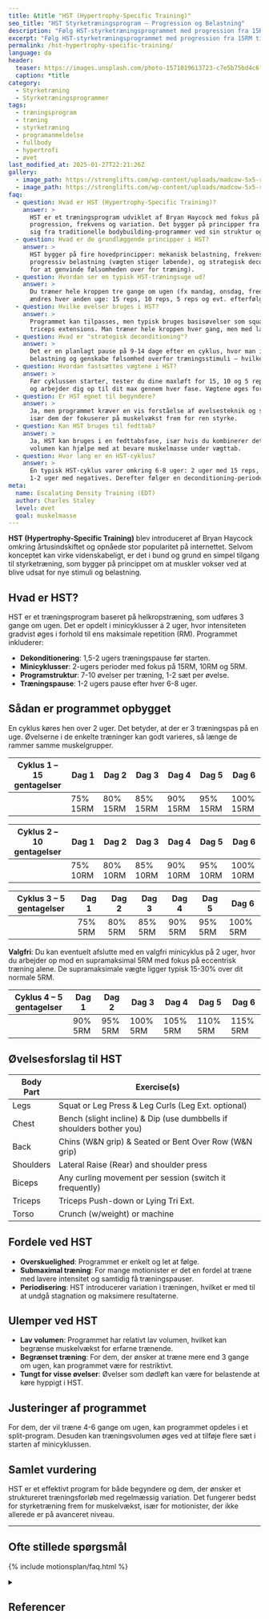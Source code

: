 ```yaml
---
title: &title "HST (Hypertrophy-Specific Training)"
seo_title: "HST Styrketræningsprogram – Progression og Belastning"
description: "Følg HST-styrketræningsprogrammet med progression fra 15RM til 5RM. Øg belastningen effektivt og opnå styrkeforbedringer gennem systematisk overbelastning."
excerpt: "Følg HST-styrketræningsprogrammet med progression fra 15RM til 5RM. Øg belastningen effektivt og opnå styrkeforbedringer gennem systematisk overbelastning."
permalink: /hst-hypertrophy-specific-training/
language: da
header:
  teaser: https://images.unsplash.com/photo-1571019613723-c7e5b75bd4c6?ixlib=rb-4.0.3&ixid=M3wxMjA3fDB8MHxwaG90by1wYWdlfHx8fGVufDB8fHx8fA%3D%3D&auto=format&fit=crop&h=300&w=400&q=10
  caption: *title
category:
  - Styrketræning
  - Styrketræningsprogrammer
tags:
  - træningsprogram
  - træning
  - styrketræning
  - programanmeldelse
  - fullbody
  - hypertrofi
  - øvet
last_modified_at: 2025-01-27T22:21:26Z
gallery:
  - image_path: https://stronglifts.com/wp-content/uploads/madcow-5x5-ramp-sets.webp
  - image_path: https://stronglifts.com/wp-content/uploads/madcow-5x5-ramp-sets-workout-c.webp
faq:
  - question: Hvad er HST (Hypertrophy-Specific Training)?
    answer: >
      HST er et træningsprogram udviklet af Bryan Haycock med fokus på muskelvækst (hypertrofi) gennem strategisk planlagt 
      progression, frekvens og variation. Det bygger på principper fra videnskabelig forskning i muskeltilvækst og adskiller 
      sig fra traditionelle bodybuilding-programmer ved sin struktur og periodisering.
  - question: Hvad er de grundlæggende principper i HST?
    answer: >
      HST bygger på fire hovedprincipper: mekanisk belastning, frekvens (hver muskel trænes 3 gange om ugen), 
      progressiv belastning (vægten stiger løbende), og strategisk deconditioning (en pause på ca. 9-14 dage før et nyt cyklusstart 
      for at genvinde følsomheden over for træning).
  - question: Hvordan ser en typisk HST-træningsuge ud?
    answer: >
      Du træner hele kroppen tre gange om ugen (fx mandag, onsdag, fredag), med 1-2 sæt per øvelse. Repræsentationsområder 
      ændres hver anden uge: 15 reps, 10 reps, 5 reps og evt. efterfølgende “negativ”-fase med tunge vægte.
  - question: Hvilke øvelser bruges i HST?
    answer: >
      Programmet kan tilpasses, men typisk bruges basisøvelser som squat, bænkpres, dødløft, rows, military press, curls og 
      triceps extensions. Man træner hele kroppen hver gang, men med lav volumen per øvelse.
  - question: Hvad er "strategisk deconditioning"?
    answer: >
      Det er en planlagt pause på 9-14 dage efter en cyklus, hvor man ikke træner, for at mindske musklernes tilpasning til 
      belastning og genskabe følsomhed overfor træningsstimuli – hvilket gør efterfølgende træning mere effektiv.
  - question: Hvordan fastsættes vægtene i HST?
    answer: >
      Før cyklussen starter, tester du dine maxløft for 15, 10 og 5 reps. Derefter planlægges progressionen, så du starter lavt 
      og arbejder dig op til dit max gennem hver fase. Vægtene øges for hver træningspas.
  - question: Er HST egnet til begyndere?
    answer: >
      Ja, men programmet kræver en vis forståelse af øvelsesteknik og struktur. Det passer godt til både begyndere og øvede, 
      især dem der fokuserer på muskelvækst frem for ren styrke.
  - question: Kan HST bruges til fedttab?
    answer: >
      Ja, HST kan bruges i en fedttabsfase, især hvis du kombinerer det med et kalorieunderskud. Den høje frekvens og moderat 
      volumen kan hjælpe med at bevare muskelmasse under vægttab.
  - question: Hvor lang er en HST-cyklus?
    answer: >
      En typisk HST-cyklus varer omkring 6-8 uger: 2 uger med 15 reps, 2 uger med 10 reps, 2 uger med 5 reps, og eventuelt 
      1-2 uger med negatives. Derefter følger en deconditioning-periode.
meta:
  name: Escalating Density Training (EDT)
  author: Charles Staley
  level: øvet
  goal: muskelmasse
---
```


**HST (Hypertrophy-Specific Training)** blev introduceret af Bryan Haycock omkring årtusindskiftet og opnåede stor popularitet på internettet. Selvom konceptet kan virke videnskabeligt, er det i bund og grund en simpel tilgang til styrketræning, som bygger på princippet om at muskler vokser ved at blive udsat for nye stimuli og belastning.

## Hvad er HST?

HST er et træningsprogram baseret på helkropstræning, som udføres 3 gange om ugen. Det er opdelt i minicyklusser á 2 uger, hvor intensiteten gradvist øges i forhold til ens maksimale repetition (RM). Programmet inkluderer:

- **Dekonditionering**: 1,5-2 ugers træningspause før starten.
- **Minicyklusser**: 2-ugers perioder med fokus på 15RM, 10RM og 5RM.
- **Programstruktur**: 7-10 øvelser per træning, 1-2 sæt per øvelse.
- **Træningspause**: 1-2 ugers pause efter hver 6-8 uger.

## Sådan er programmet opbygget

En cyklus køres hen over 2 uger. Det betyder, at der er 3 træningspas på en uge. Øvelserne i de enkelte træninger kan godt varieres, så længe de rammer samme muskelgrupper.

| Cyklus 1 – 15 gentagelser | Dag 1       | Dag 2       | Dag 3       | Dag 4       | Dag 5       | Dag 6       |
|------------------------|-------------|-------------|-------------|-------------|-------------|-------------|
|                        | 75% 15RM    | 80% 15RM    | 85% 15RM    | 90% 15RM    | 95% 15RM    | 100% 15RM   |

| Cyklus 2 – 10 gentagelser | Dag 1       | Dag 2       | Dag 3       | Dag 4       | Dag 5       | Dag 6       |
|------------------------|-------------|-------------|-------------|-------------|-------------|-------------|
|                        | 75% 10RM    | 80% 10RM    | 85% 10RM    | 90% 10RM    | 95% 10RM    | 100% 10RM   |

| Cyklus 3 – 5 gentagelser  | Dag 1       | Dag 2       | Dag 3       | Dag 4       | Dag 5       | Dag 6       |
|------------------------|-------------|-------------|-------------|-------------|-------------|-------------|
|                        | 75% 5RM     | 80% 5RM     | 85% 5RM     | 90% 5RM     | 95% 5RM     | 100% 5RM    |

**Valgfri**: Du kan eventuelt afslutte med en valgfri minicyklus på 2 uger, hvor du arbejder op mod en supramaksimal 5RM med fokus på eccentrisk træning alene. De supramaksimale vægte ligger typisk 15-30% over dit normale 5RM.

| Cyklus 4 – 5 gentagelser  | Dag 1       | Dag 2       | Dag 3       | Dag 4       | Dag 5       | Dag 6       |
|------------------------|-------------|-------------|-------------|-------------|-------------|-------------|
|                        | 90% 5RM     | 95% 5RM     | 100% 5RM    | 105% 5RM    | 110% 5RM    | 115% 5RM    |

## Øvelsesforslag til HST

| Body Part  | Exercise(s)                                                       |
|------------|-------------------------------------------------------------------|
| Legs       | Squat or Leg Press & Leg Curls (Leg Ext. optional)                 |
| Chest      | Bench (slight incline) & Dip (use dumbbells if shoulders bother you) |
| Back       | Chins (W&N grip) & Seated or Bent Over Row (W&N grip)              |
| Shoulders  | Lateral Raise (Rear) and shoulder press                           |
| Biceps     | Any curling movement per session (switch it frequently)     |
| Triceps    | Triceps Push-down or Lying Tri Ext.                               |
| Torso      | Crunch (w/weight) or machine                                      |

## Fordele ved HST

- **Overskuelighed**: Programmet er enkelt og let at følge.
- **Submaximal træning**: For mange motionister er det en fordel at træne med lavere intensitet og samtidig få træningspauser.
- **Periodisering**: HST introducerer variation i træningen, hvilket er med til at undgå stagnation og maksimere resultaterne.

## Ulemper ved HST

- **Lav volumen**: Programmet har relativt lav volumen, hvilket kan begrænse muskelvækst for erfarne trænende.
- **Begrænset træning**: For dem, der ønsker at træne mere end 3 gange om ugen, kan programmet være for restriktivt.
- **Tungt for visse øvelser**: Øvelser som dødløft kan være for belastende at køre hyppigt i HST.

## Justeringer af programmet

For dem, der vil træne 4-6 gange om ugen, kan programmet opdeles i et split-program. Desuden kan træningsvolumen øges ved at tilføje flere sæt i starten af minicyklussen.

## Samlet vurdering

HST er et effektivt program for både begyndere og dem, der ønsker et struktureret træningsforløb med regelmæssig variation. Det fungerer bedst for styrketræning frem for muskelvækst, især for motionister, der ikke allerede er på avanceret niveau.

***

## Ofte stillede spørgsmål

{% include motionsplan/faq.html %}

<details markdown="1" class="references">
  <summary><h2 id="references">Referencer</h2></summary>

- [Simply Shredded](https://www.simplyshredded.com/hst-the-complete-hypertrophy-specific-training-guide.html)
- [Anders Nedergaard: HST programanmeldelse](https://andersnedergaard.dk/kropblog/programanmeldelse-hypertrophy-specific-training-hst-lineaer-periodisering-for-motionister/)
- Rhea, M. R., et al. (2003). A meta-analysis to determine the dose response for strength development. *Medicine & Science in Sports & Exercise*.
- Peterson, M. D., et al. (2005). Applications of the dose-response for muscular strength development. *Journal of Strength and Conditioning Research*.
- McLester, J. R., et al. (2000). Comparison of 1 Day and 3 Days Per Week of Equal-Volume Resistance Training in Experienced Subjects. *Journal of Strength and Conditioning Research*.
</details>